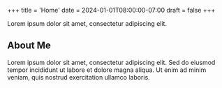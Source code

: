 +++
title = 'Home'
date = 2024-01-01T08:00:00-07:00
draft = false
+++

Lorem ipsum dolor sit amet, consectetur adipiscing elit.

## About Me

Lorem ipsum dolor sit amet, consectetur adipiscing elit. Sed do eiusmod tempor incididunt ut labore et dolore magna aliqua. Ut enim ad minim veniam, quis nostrud exercitation ullamco laboris.
